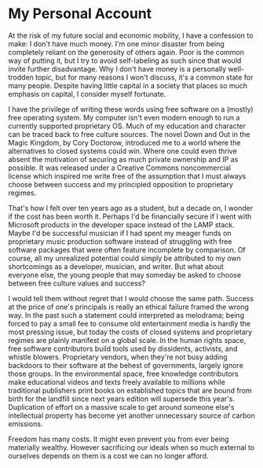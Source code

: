My Personal Account
===================

At the risk of my future social and economic mobility, I have a
confession to make: I don't have much money. I'm one minor disaster
from being completely reliant on the generosity of others again.
Poor is the common way of putting it, but I try to avoid
self-labeling as such since that would invite further disadvantage.
Why I don't have money is a personally well-trodden topic, but for
many reasons I won't discuss, it's a common state for many people.
Despite having little capital in a society that places so much
emphasis on capital, I consider myself fortunate.

I have the privilege of writing these words using free software on a
(mostly) free operating system. My computer isn't even modern enough
to run a currently supported proprietary OS. Much of my education
and character can be traced back to free culture sources. The novel
Down and Out in the Magic Kingdom, by Cory Doctorow, introduced me
to a world where the alternatives to closed systems could win. Where
one could even thrive absent the motivation of securing as much
private ownership and IP as possible. It was released under a
Creative Commons noncommercial license which inspired me write free
of the assumption that I must always choose between success and my
principled opposition to proprietary regimes.

That's how I felt over ten years ago as a student, but a decade on,
I wonder if the cost has been worth it. Perhaps I'd be financially
secure if I went with Microsoft products in the developer space
instead of the LAMP stack. Maybe I'd be successful musician if I had
spent my meager funds on proprietary music production software
instead of struggling with free software packages that were often
feature incomplete by comparison. Of course, all my unrealized
potential could simply be attributed to my own shortcomings as a
developer, musician, and writer. But what about everyone else, the
young people that may someday be asked to choose between free
culture values and success?

I would tell them without regret that I would choose the same path.
Success at the price of one's principals is really an ethical
failure framed the wrong way. In the past such a statement could
interpreted as melodrama; being forced to pay a small fee to consume
old entertainment media is hardly the most pressing issue, but today
the costs of closed systems and proprietary regimes are plainly
manifest on a global scale. In the human rights space, free software
contributors build tools used by dissidents, activists, and whistle
blowers. Proprietary vendors, when they're not busy adding backdoors
to their software at the behest of governments, largely ignore those
groups. In the environmental space, free knowledge contributors make
educational videos and texts freely available to millions while
traditional publishers print books on established topics that are
bound from birth for the landfill since next years edition will
supersede this year's. Duplication of effort on a massive scale to
get around someone else's intellectual property has become yet
another unnecessary source of carbon emissions.

Freedom has many costs. It might even prevent you from ever being
materially wealthy. However sacrificing our ideals when so much
external to ourselves depends on them is a cost we can no longer
afford.


